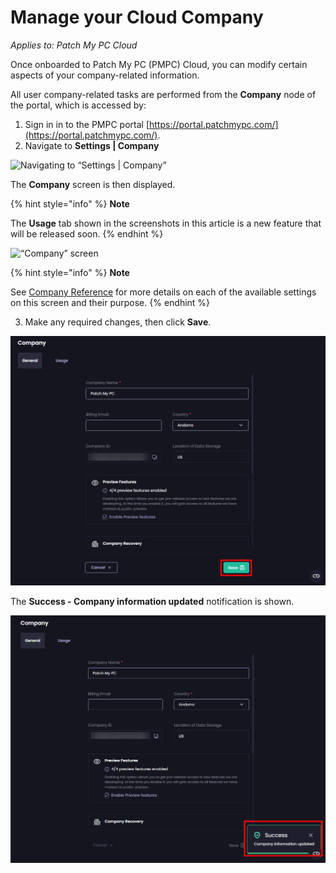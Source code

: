 # Manage your Cloud Company

_Applies to: Patch My PC Cloud_

Once onboarded to Patch My PC (PMPC) Cloud, you can modify certain aspects of your company-related information.

All user company-related tasks are performed from the **Company** node of the portal, which is accessed by:

1. Sign in in to the PMPC portal [https://portal.patchmypc.com/](https://portal.patchmypc.com/).
2. Navigate to **Settings | Company**

![Navigating to “Settings | Company”](/_images/image%20%28678%29.png "Navigating to \"Settings | Company\"")

The **Company** screen is then displayed.

{% hint style="info" %}
**Note**

The **Usage** tab shown in the screenshots in this article is a new feature that will be released soon.
{% endhint %}

![“Company” screen](/_images/image%20%282688%29.png "\"Company\" screen")

{% hint style="info" %}
**Note**

See [Company Reference](cloud-company-reference.md) for more details on each of the available settings on this screen and their purpose.
{% endhint %}

3. Make any required changes, then click **Save**.

![Clicking &#x22;Save&#x22; to save changes](/_images/image%20%282687%29.png "Clicking &#x22;Save&#x22; to save changes")

The **Success - Company information updated** notification is shown.

![&#x22;Success - Company information updated&#x22; notification](/_images/image%20%282689%29.png "&#x22;Success - Company information updated&#x22; notification")
